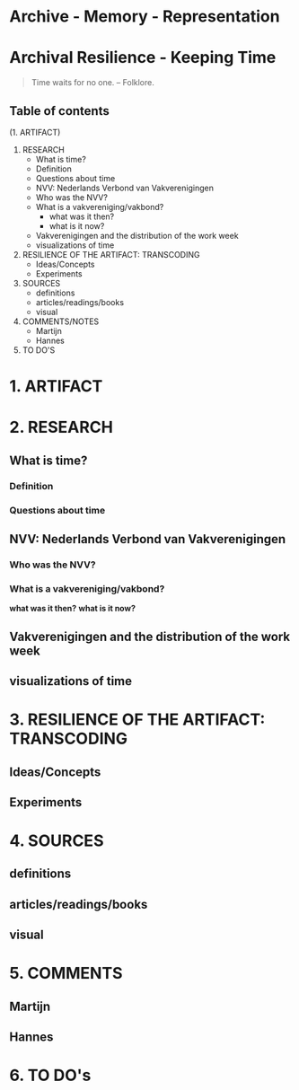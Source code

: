 # Archive - Memory - Representation
# Archival Resilience - Keeping Time
> Time waits for no one. – Folklore.

## Table of contents
(1. ARTIFACT)
1. RESEARCH
   * What is time?
    * Definition
    * Questions about time
   * NVV: Nederlands Verbond van Vakverenigingen
    * Who was the NVV?
    * What is a vakvereniging/vakbond?
      * what was it then?
      * what is it now?
    * Vakverenigingen and the distribution of the work week
    * visualizations of time
1. RESILIENCE OF THE ARTIFACT: TRANSCODING
   * Ideas/Concepts
   * Experiments
1. SOURCES
   * definitions
   * articles/readings/books
   * visual 
1. COMMENTS/NOTES 
   * Martijn
   * Hannes
1. TO DO'S





# 1. ARTIFACT
# 2. RESEARCH
## What is time?
### Definition
### Questions about time
## NVV: Nederlands Verbond van Vakverenigingen
### Who was the NVV?
### What is a vakvereniging/vakbond?
**what was it then?**
**what is it now?**
## Vakverenigingen and the distribution of the work week
## visualizations of time
# 3. RESILIENCE OF THE ARTIFACT: TRANSCODING
## Ideas/Concepts
## Experiments
# 4. SOURCES
## definitions
## articles/readings/books
## visual 
# 5. COMMENTS
## Martijn
## Hannes
# 6. TO DO's




